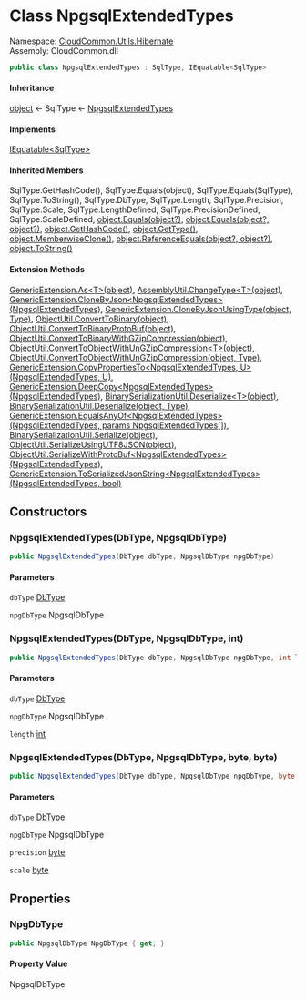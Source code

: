 #  Class NpgsqlExtendedTypes

Namespace: [CloudCommon.Utils.Hibernate](CloudCommon.Utils.Hibernate.md)  
Assembly: CloudCommon.dll  

```csharp
public class NpgsqlExtendedTypes : SqlType, IEquatable<SqlType>
```

#### Inheritance

[object](https://learn.microsoft.com/dotnet/api/system.object) ← 
SqlType ← 
[NpgsqlExtendedTypes](CloudCommon.Utils.Hibernate.NpgsqlExtendedTypes.md)

#### Implements

[IEquatable<SqlType\>](https://learn.microsoft.com/dotnet/api/system.iequatable\-1)

#### Inherited Members

SqlType.GetHashCode\(\), 
SqlType.Equals\(object\), 
SqlType.Equals\(SqlType\), 
SqlType.ToString\(\), 
SqlType.DbType, 
SqlType.Length, 
SqlType.Precision, 
SqlType.Scale, 
SqlType.LengthDefined, 
SqlType.PrecisionDefined, 
SqlType.ScaleDefined, 
[object.Equals\(object?\)](https://learn.microsoft.com/dotnet/api/system.object.equals\#system\-object\-equals\(system\-object\)), 
[object.Equals\(object?, object?\)](https://learn.microsoft.com/dotnet/api/system.object.equals\#system\-object\-equals\(system\-object\-system\-object\)), 
[object.GetHashCode\(\)](https://learn.microsoft.com/dotnet/api/system.object.gethashcode), 
[object.GetType\(\)](https://learn.microsoft.com/dotnet/api/system.object.gettype), 
[object.MemberwiseClone\(\)](https://learn.microsoft.com/dotnet/api/system.object.memberwiseclone), 
[object.ReferenceEquals\(object?, object?\)](https://learn.microsoft.com/dotnet/api/system.object.referenceequals), 
[object.ToString\(\)](https://learn.microsoft.com/dotnet/api/system.object.tostring)

#### Extension Methods

[GenericExtension.As<T\>\(object\)](CloudCommon.Extensions.GenericExtension.md\#CloudCommon\_Extensions\_GenericExtension\_As\_\_1\_System\_Object\_), 
[AssemblyUtil.ChangeType<T\>\(object\)](CloudCommon.Utils.AssemblyUtil.md\#CloudCommon\_Utils\_AssemblyUtil\_ChangeType\_\_1\_System\_Object\_), 
[GenericExtension.CloneByJson<NpgsqlExtendedTypes\>\(NpgsqlExtendedTypes\)](CloudCommon.Extensions.GenericExtension.md\#CloudCommon\_Extensions\_GenericExtension\_CloneByJson\_\_1\_\_\_0\_), 
[GenericExtension.CloneByJsonUsingType\(object, Type\)](CloudCommon.Extensions.GenericExtension.md\#CloudCommon\_Extensions\_GenericExtension\_CloneByJsonUsingType\_System\_Object\_System\_Type\_), 
[ObjectUtil.ConvertToBinary\(object\)](CloudCommon.Utils.ObjectUtil.md\#CloudCommon\_Utils\_ObjectUtil\_ConvertToBinary\_System\_Object\_), 
[ObjectUtil.ConvertToBinaryProtoBuf\(object\)](CloudCommon.Utils.ObjectUtil.md\#CloudCommon\_Utils\_ObjectUtil\_ConvertToBinaryProtoBuf\_System\_Object\_), 
[ObjectUtil.ConvertToBinaryWithGZipCompression\(object\)](CloudCommon.Utils.ObjectUtil.md\#CloudCommon\_Utils\_ObjectUtil\_ConvertToBinaryWithGZipCompression\_System\_Object\_), 
[ObjectUtil.ConvertToObjectWithUnGZipCompression<T\>\(object\)](CloudCommon.Utils.ObjectUtil.md\#CloudCommon\_Utils\_ObjectUtil\_ConvertToObjectWithUnGZipCompression\_\_1\_System\_Object\_), 
[ObjectUtil.ConvertToObjectWithUnGZipCompression\(object, Type\)](CloudCommon.Utils.ObjectUtil.md\#CloudCommon\_Utils\_ObjectUtil\_ConvertToObjectWithUnGZipCompression\_System\_Object\_System\_Type\_), 
[GenericExtension.CopyPropertiesTo<NpgsqlExtendedTypes, U\>\(NpgsqlExtendedTypes, U\)](CloudCommon.Extensions.GenericExtension.md\#CloudCommon\_Extensions\_GenericExtension\_CopyPropertiesTo\_\_2\_\_\_0\_\_\_1\_), 
[GenericExtension.DeepCopy<NpgsqlExtendedTypes\>\(NpgsqlExtendedTypes\)](CloudCommon.Extensions.GenericExtension.md\#CloudCommon\_Extensions\_GenericExtension\_DeepCopy\_\_1\_\_\_0\_), 
[BinarySerializationUtil.Deserialize<T\>\(object\)](CloudCommon.Utils.BinarySerializationUtil.md\#CloudCommon\_Utils\_BinarySerializationUtil\_Deserialize\_\_1\_System\_Object\_), 
[BinarySerializationUtil.Deserialize\(object, Type\)](CloudCommon.Utils.BinarySerializationUtil.md\#CloudCommon\_Utils\_BinarySerializationUtil\_Deserialize\_System\_Object\_System\_Type\_), 
[GenericExtension.EqualsAnyOf<NpgsqlExtendedTypes\>\(NpgsqlExtendedTypes, params NpgsqlExtendedTypes\[\]\)](CloudCommon.Extensions.GenericExtension.md\#CloudCommon\_Extensions\_GenericExtension\_EqualsAnyOf\_\_1\_\_\_0\_\_\_0\_\_\_), 
[BinarySerializationUtil.Serialize\(object\)](CloudCommon.Utils.BinarySerializationUtil.md\#CloudCommon\_Utils\_BinarySerializationUtil\_Serialize\_System\_Object\_), 
[ObjectUtil.SerializeUsingUTF8JSON\(object\)](CloudCommon.Utils.ObjectUtil.md\#CloudCommon\_Utils\_ObjectUtil\_SerializeUsingUTF8JSON\_System\_Object\_), 
[ObjectUtil.SerializeWithProtoBuf<NpgsqlExtendedTypes\>\(NpgsqlExtendedTypes\)](CloudCommon.Utils.ObjectUtil.md\#CloudCommon\_Utils\_ObjectUtil\_SerializeWithProtoBuf\_\_1\_\_\_0\_), 
[GenericExtension.ToSerializedJsonString<NpgsqlExtendedTypes\>\(NpgsqlExtendedTypes, bool\)](CloudCommon.Extensions.GenericExtension.md\#CloudCommon\_Extensions\_GenericExtension\_ToSerializedJsonString\_\_1\_\_\_0\_System\_Boolean\_)

## Constructors

###  NpgsqlExtendedTypes\(DbType, NpgsqlDbType\)

```csharp
public NpgsqlExtendedTypes(DbType dbType, NpgsqlDbType npgDbType)
```

#### Parameters

`dbType` [DbType](https://learn.microsoft.com/dotnet/api/system.data.dbtype)

`npgDbType` NpgsqlDbType

###  NpgsqlExtendedTypes\(DbType, NpgsqlDbType, int\)

```csharp
public NpgsqlExtendedTypes(DbType dbType, NpgsqlDbType npgDbType, int length)
```

#### Parameters

`dbType` [DbType](https://learn.microsoft.com/dotnet/api/system.data.dbtype)

`npgDbType` NpgsqlDbType

`length` [int](https://learn.microsoft.com/dotnet/api/system.int32)

###  NpgsqlExtendedTypes\(DbType, NpgsqlDbType, byte, byte\)

```csharp
public NpgsqlExtendedTypes(DbType dbType, NpgsqlDbType npgDbType, byte precision, byte scale)
```

#### Parameters

`dbType` [DbType](https://learn.microsoft.com/dotnet/api/system.data.dbtype)

`npgDbType` NpgsqlDbType

`precision` [byte](https://learn.microsoft.com/dotnet/api/system.byte)

`scale` [byte](https://learn.microsoft.com/dotnet/api/system.byte)

## Properties

###  NpgDbType

```csharp
public NpgsqlDbType NpgDbType { get; }
```

#### Property Value

 NpgsqlDbType

